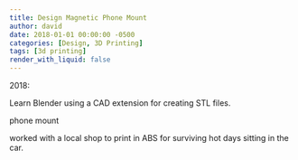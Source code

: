 ```yaml
---
title: Design Magnetic Phone Mount
author: david
date: 2018-01-01 00:00:00 -0500
categories: [Design, 3D Printing]
tags: [3d printing]
render_with_liquid: false
---
```


2018:

  Learn Blender using a CAD extension for creating STL files.

  phone mount

  worked with a local shop to print in ABS for surviving hot days sitting in the car.

